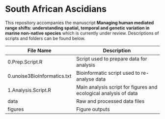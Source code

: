 # South African Ascidians

This repository accompanies the manuscript **Managing human mediated range shifts: understanding spatial, temporal and genetic variation in marine non-native species** which is currently under review. Descriptions of scripts and folders can be found below. 

File Name | Description
--- | ---
0.Prep.Script.R | Script used to prepare data for analysis
0.unoise3BioInformatics.txt | Bioinformatic script used to re-analyse data 
1.Analysis.Script.R | Main analysis script for figures and ecological analysis of data
data | Raw and processed data files
figures | Figure outputs
